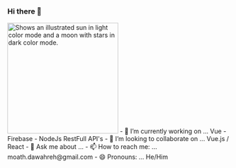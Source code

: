 ### Hi there 👋
 
 
<picture>
  <img alt="Shows an illustrated sun in light color mode and a moon with stars in dark color mode." src="https://i.pinimg.com/originals/56/45/ab/5645ab57b8e979cf2ec5abf1e636089d.gif" width="250" height="250">
</picture>
- 🔭 I’m currently working on ... Vue - Firebase - NodeJs RestFull API's                         
- 👯 I’m looking to collaborate on ... Vue.js / React                    
- 💬 Ask me about ...
- 📫 How to reach me: ... moath.dawahreh@gmail.com
- 😄 Pronouns: ... He/Him
 

 
 
